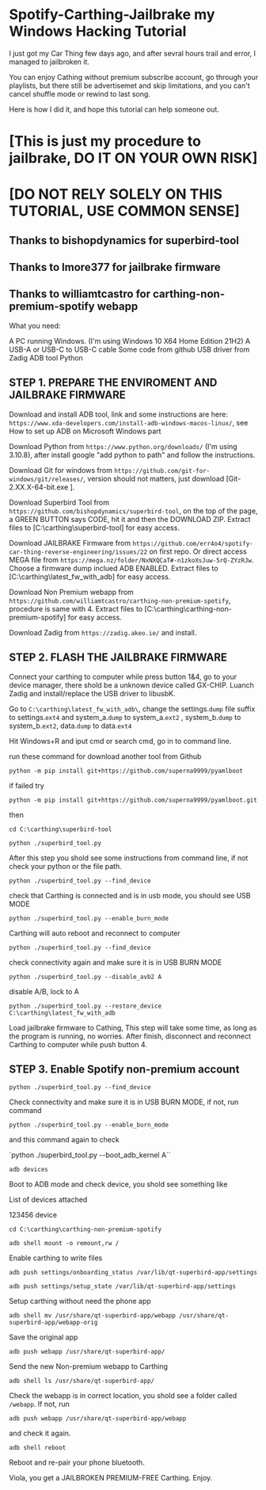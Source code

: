 # Spotify-Carthing-Jailbrake my Windows Hacking Tutorial
I just got my Car Thing few days ago, and after sevral hours trail and error, I managed to jailbroken it.

You can enjoy Cathing without premium subscribe account, go through your playlists, but there still be advertisemet and skip limitations, and you can't cancel shuffle mode or rewind to last song.

Here is how I did it, and hope this tutorial can help someone out.

# [This is just my procedure to jailbrake, DO IT ON YOUR OWN RISK]
# [DO NOT RELY SOLELY ON THIS TUTORIAL, USE COMMON SENSE]



## Thanks to bishopdynamics for superbird-tool
## Thanks to lmore377 for jailbrake firmware
## Thanks to williamtcastro for carthing-non-premium-spotify webapp



What you need:

A PC running Windows. (I'm using Windows 10 X64 Home Edition 21H2)
A USB-A or USB-C to USB-C cable
Some code from github
USB driver from Zadig
ADB tool
Python



## STEP 1. PREPARE THE ENVIROMENT AND JAILBRAKE FIRMWARE

Download and install ADB tool, link and some instructions are here: `https://www.xda-developers.com/install-adb-windows-macos-linux/`, see How to set up ADB on Microsoft Windows part

Download Python from `https://www.python.org/downloads/` (I'm using 3.10.8), after install google "add python to path" and follow the instructions.

Download Git for windows from `https://github.com/git-for-windows/git/releases/`, version should not matters, just download [Git-2.XX.X-64-bit.exe ].

Download Superbird Tool from `https://github.com/bishopdynamics/superbird-tool`, on the top of the page, a GREEN BUTTON says CODE, hit it and then the DOWNLOAD ZIP. Extract files to [C:\carthing\superbird-tool] for easy access.

Download JAILBRAKE Firmware from `https://github.com/err4o4/spotify-car-thing-reverse-engineering/issues/22` on first repo. Or direct access MEGA file from `https://mega.nz/folder/NxNXQCaT#-n1zkoXsJuw-5rQ-ZYzRJw`. Choose a firmware dump inclued ADB ENABLED. Extract files to [C:\carthing\latest_fw_with_adb] for easy access.

Download Non Premium webapp from `https://github.com/williamtcastro/carthing-non-premium-spotify`, procedure is same with 4. Extract files to [C:\carthing\carthing-non-premium-spotify] for easy access.

Download Zadig from `https://zadig.akeo.ie/` and install.



## STEP 2. FLASH THE JAILBRAKE FIRMWARE

Connect your carthing to computer while press button 1&4, go to your device manager, there shold be a unknown device called GX-CHIP. Luanch Zadig and install/replace the USB driver to libusbK.

Go to `C:\carthing\latest_fw_with_adb\`, change the settings.`dump` file suffix to settings.`ext4` and system_a.`dump` to system_a.`ext2` , system_b.`dump` to system_b.`ext2`, data.`dump` to data.`ext4`

Hit Windows+R and iput cmd or search cmd, go in to command line.


run these command for download another tool from Github

`python -m pip install git+https://github.com/superna9999/pyamlboot`

if failed try

`python -m pip install git+https://github.com/superna9999/pyamlboot.git`


then

`cd C:\carthing\superbird-tool`

`python ./superbird_tool.py`

After this step you shold see some instructions from command line, if not check your python or the file path.



`python ./superbird_tool.py --find_device`

check that Carthing is connected and is in usb mode, you should see USB MODE



`python ./superbird_tool.py --enable_burn_mode`

Carthing will auto reboot and reconnect to computer



`python ./superbird_tool.py --find_device`

check connectivity again and make sure it is in USB BURN MODE


`python ./superbird_tool.py --disable_avb2 A`

disable A/B, lock to A


`python ./superbird_tool.py --restore_device C:\carthing\latest_fw_with_adb`

Load jailbrake firmware to Cathing, This step will take some time, as long as the program is running, no worries. After finish, disconnect and reconnect Carthing to computer while push button 4.





## STEP 3. Enable Spotify non-premium account


`python ./superbird_tool.py --find_device`

Check connectivity and make sure it is in USB BURN MODE, if not, run command

`python ./superbird_tool.py --enable_burn_mode`

and this command again to check



`python ./superbird_tool.py --boot_adb_kernel A``

`adb devices`

Boot to ADB mode and check device, you shold see something like


List of devices attached

123456 device



`cd C:\carthing\carthing-non-premium-spotify`

`adb shell mount -o remount,rw /`

Enable carthing to write files


`adb push settings/onboarding_status /var/lib/qt-superbird-app/settings`

`adb push settings/setup_state /var/lib/qt-superbird-app/settings`

Setup carthing without need the phone app



`adb shell mv /usr/share/qt-superbird-app/webapp /usr/share/qt-superbird-app/webapp-orig`

Save the original app



`adb push webapp /usr/share/qt-superbird-app/`

Send the new Non-premium webapp to Carthing



`adb shell ls /usr/share/qt-superbird-app/`

Check the webapp is in correct location, you shold see a folder called `/webapp`. If not, run

`adb push webapp /usr/share/qt-superbird-app/webapp`

and check it again.




`adb shell reboot`

Reboot and re-pair your phone bluetooth.



Viola, you get a JAILBROKEN PREMIUM-FREE Carthing. Enjoy.
